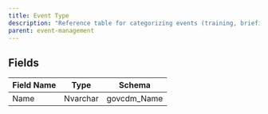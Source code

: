 ```yaml
---
title: Event Type
description: "Reference table for categorizing events (training, briefing, public meeting, etc.)."
parent: event-management
---
```


## Fields

| Field Name | Type | Schema |
|------------|------|--------|
| Name | Nvarchar | govcdm_Name |


